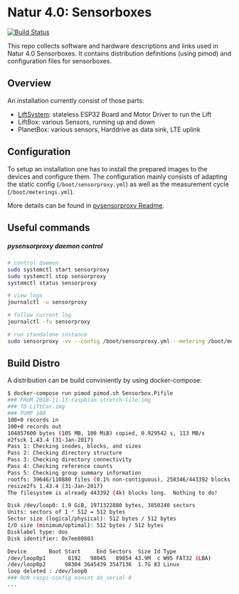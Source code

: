 # Natur 4.0: Sensorboxes

[![Build Status](https://travis-ci.org/Nature40/Sensorboxes.svg?branch=master)](https://travis-ci.org/Nature40/Sensorboxes)

This repo collects software and hardware descriptions and links used in Natur 4.0 Sensorboxes. It contains distribution definitions (using pimod) and configuration files for sensorboxes.

## Overview

An installation currently consist of those parts:

 - [LiftSystem](https://github.com/Nature40/Satellite-LiftSystem): stateless ESP32 Board and Motor Driver to run the Lift
 - LiftBox: various Sensors, running up and down
 - PlanetBox: various sensors, Harddrive as data sink, LTE uplink

## Configuration

To setup an installation one has to install the prepared images to the devices and configure them. The configuration mainly consists of adapting the static config (`/boot/sensorproxy.yml`) as well as the measurement cycle (`/boot/meterings.yml`).

More details can be found in [pysensorproxy Readme](https://github.com/nature40/pysensorproxy).

## Useful commands

##### pysensorproxy daemon control

```bash
# control daemon
sudo systemctl start sensorproxy
sudo systemctl stop sensorproxy
systemctl status sensorproxy

# view logs
journalctl -u sensorproxy

# follow current log
journalctl -fu sensorproxy

# run standalone instance
sudo sensorproxy -vv --config /boot/sensorproxy.yml --metering /boot/meterings.yml
```

## Build Distro

A distribution can be build conviniently by using docker-compose:

```bash
$ docker-compose run pimod pimod.sh Sensorbox.Pifile
### FROM 2018-11-13-raspbian-stretch-lite.img
### TO LiftCar.img
### PUMP 100
100+0 records in
100+0 records out
104857600 bytes (105 MB, 100 MiB) copied, 0.929542 s, 113 MB/s
e2fsck 1.43.4 (31-Jan-2017)
Pass 1: Checking inodes, blocks, and sizes
Pass 2: Checking directory structure
Pass 3: Checking directory connectivity
Pass 4: Checking reference counts
Pass 5: Checking group summary information
rootfs: 39646/110880 files (0.1% non-contiguous), 258346/443392 blocks
resize2fs 1.43.4 (31-Jan-2017)
The filesystem is already 443392 (4k) blocks long.  Nothing to do!

Disk /dev/loop0: 1.9 GiB, 1971322880 bytes, 3850240 sectors
Units: sectors of 1 * 512 = 512 bytes
Sector size (logical/physical): 512 bytes / 512 bytes
I/O size (minimum/optimal): 512 bytes / 512 bytes
Disklabel type: dos
Disk identifier: 0x7ee80803

Device       Boot Start     End Sectors  Size Id Type
/dev/loop0p1       8192   98045   89854 43.9M  c W95 FAT32 (LBA)
/dev/loop0p2      98304 3645439 3547136  1.7G 83 Linux
loop deleted : /dev/loop0
### RUN raspi-config nonint do_serial 0
...
```
